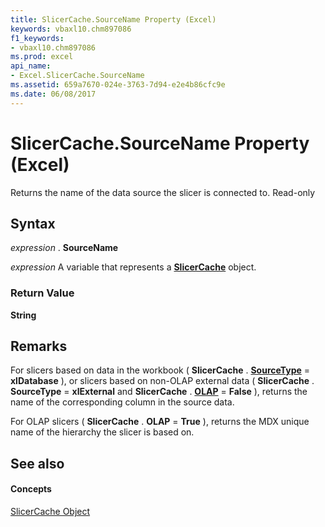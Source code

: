 ```yaml
---
title: SlicerCache.SourceName Property (Excel)
keywords: vbaxl10.chm897086
f1_keywords:
- vbaxl10.chm897086
ms.prod: excel
api_name:
- Excel.SlicerCache.SourceName
ms.assetid: 659a7670-024e-3763-7d94-e2e4b86cfc9e
ms.date: 06/08/2017
---
```



# SlicerCache.SourceName Property (Excel)

Returns the name of the data source the slicer is connected to. Read-only


## Syntax

 _expression_ . **SourceName**

 _expression_ A variable that represents a **[SlicerCache](Excel.SlicerCache.md)** object.


### Return Value

 **String**


## Remarks

For slicers based on data in the workbook ( **SlicerCache** . **[SourceType](Excel.SlicerCache.SourceType.md)** = **xlDatabase** ), or slicers based on non-OLAP external data ( **SlicerCache** . **SourceType** = **xlExternal** and **SlicerCache** . **[OLAP](Excel.SlicerCache.OLAP.md)** = **False** ), returns the name of the corresponding column in the source data.

For OLAP slicers ( **SlicerCache** . **OLAP** = **True** ), returns the MDX unique name of the hierarchy the slicer is based on.


## See also


#### Concepts


[SlicerCache Object](Excel.SlicerCache.md)


